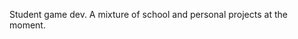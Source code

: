 Student game dev. A mixture of school and personal projects at the moment.
<!---https://watchdominion.com--->

<!---
Mirimiri54322/Mirimiri54322 is a ✨ special ✨ repository because its `README.md` (this file) appears on your GitHub profile.
You can click the Preview link to take a look at your changes.
--->
